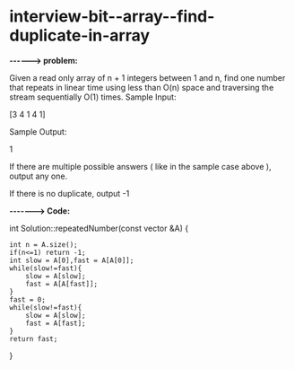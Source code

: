 # interview-bit--array--find-duplicate-in-array

**------> problem:**

Given a read only array of n + 1 integers between 1 and n, find one number that repeats in linear time using less than O(n) space and traversing the stream sequentially O(1) times.
Sample Input:

[3 4 1 4 1]

Sample Output:

1

If there are multiple possible answers ( like in the sample case above ), output any one.

If there is no duplicate, output -1


**-------> Code:**

int Solution::repeatedNumber(const vector<int> &A) {
    
    int n = A.size(); 
    if(n<=1) return -1; 
    int slow = A[0],fast = A[A[0]];
    while(slow!=fast){
        slow = A[slow];
        fast = A[A[fast]];
    }
    fast = 0;
    while(slow!=fast){
        slow = A[slow];
        fast = A[fast];
    }
    return fast;
    
}
